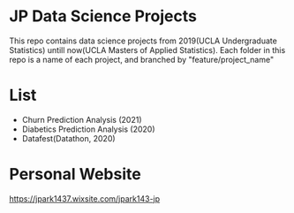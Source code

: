 # JP Data Science Projects
This repo contains data science projects from 2019(UCLA Undergraduate Statistics) untill now(UCLA Masters of Applied Statistics). 
Each folder in this repo is a name of each project, and branched by "feature/project_name" 

# List
- Churn Prediction Analysis (2021)
- Diabetics Prediction Analysis (2020)
- Datafest(Datathon, 2020)

# Personal Website
https://jpark1437.wixsite.com/jpark143-jp
